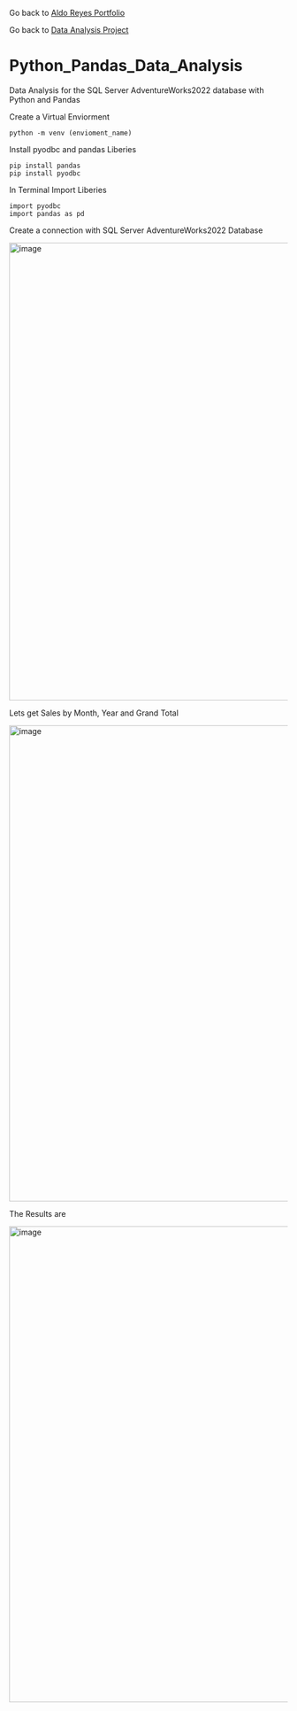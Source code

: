 Go back to [Aldo Reyes Portfolio](https://aldoreyes84.github.io/AldoReyes.github.io/)

Go back to [Data Analysis Project](https://github.com/AldoReyes84/Data-Analisys_For-AdventureWorksDW2022_SQL_PowerBI_Python_Excel/tree/main)

# Python_Pandas_Data_Analysis
Data Analysis for the SQL Server AdventureWorks2022 database with Python and Pandas

Create a Virtual Enviorment 

    python -m venv (envioment_name)

Install pyodbc and pandas Liberies
  
    pip install pandas
    pip install pyodbc

In Terminal
Import Liberies

    import pyodbc
    import pandas as pd
  
Create a connection with SQL Server AdventureWorks2022 Database

  

<img width="857" height="827" alt="image" src="https://github.com/user-attachments/assets/ab14ad11-9d7a-4d41-ba3e-d68953160c32" />

Lets get Sales by Month, Year and Grand Total

<img width="1126" height="860" alt="image" src="https://github.com/user-attachments/assets/af2189c7-38ce-4781-acd5-9fed2a55ca2e" />

The Results are

<img width="874" height="860" alt="image" src="https://github.com/user-attachments/assets/d1ac4695-9c12-4973-b114-a3084ffe9689" />


